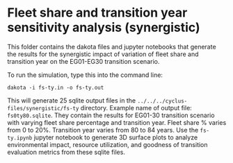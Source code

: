# Fleet share and transition year sensitivity analysis (synergistic)
This folder contains the dakota files and jupyter notebooks that generate 
the results for the synergistic impact of variation of 
fleet share and transition year on the EG01-EG30 transition scenario. 

To run the simulation, type this into the command line: 

`dakota -i fs-ty.in -o fs-ty.out`

This will generate 25 sqlite output files in the 
`../../../cyclus-files/synergistic/fs-ty` directory.
Example name of output file: `fs0ty80.sqlite`. They contain the results for EG01-30 
transition scenario with varying fleet share percentage and transition year. 
Fleet share % varies from 0 to 20%. Transition year varies from 80 to 84 years. 
Use the `fs-ty.ipynb` jupyter notebook to generate 3D surface plots to
analyze environmental impact, resource utilization, 
and goodness of transition evaluation metrics from these sqlite files.
